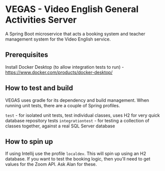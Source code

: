 # VEGAS - Video English General Activities Server

A Spring Boot microservice that acts a booking system and teacher management system for the Video English service.

## Prerequisites

Install Docker Desktop (to allow integration tests to run) - https://www.docker.com/products/docker-desktop/


## How to test and build

VEGAS uses gradle for its dependency and build management. When running unit tests, there are a couple of Spring profiles.

`test` - for isolated unit tests, test individual classes, uses H2 for very quick database repository tests 
`integrationtest` - for testing a collection of classes together, against a real SQL Server database

## How to spin up

If using Intellij use the profile `localdev`. This will spin up using an H2 database.
If you want to test the booking logic, then you'll need to get values for the Zoom API. Ask Alan for these.